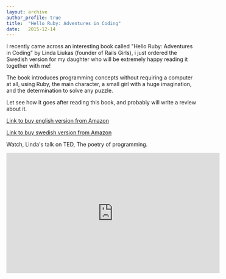 ```yaml
---
layout: archive
author_profile: true
title:  "Hello Ruby: Adventures in Coding"
date:   2015-12-14
---
```


I recently came across an interesting book called "Hello Ruby: Adventures in Coding" by Linda Liukas (founder of Rails Girls), i just ordered the Swedish version for my daughter who will be extremely happy reading it together with me!

The book introduces programming concepts without requiring a computer at all, using Ruby, the main character, a small girl with a huge imagination, and the determination to solve any puzzle.

Let see how it goes after reading this book, and probably will write a review about it.

[Link to buy english version from Amazon](http://www.amazon.com/Hello-Ruby-Adventures-Linda-Liukas/dp/1250065003)

[Link to buy swedish version from Amazon](https://www.adlibris.com/se/bok/hej-ruby-aventyr-i-datorernas-magiska-varld-9789188123008)

Watch, Linda's talk on TED, The poetry of programming.

<p><iframe width="560" height="315" src="https://www.youtube.com/embed/-jRREn6ifEQ?rel=0&amp;showinfo=0" frameborder="0" allowfullscreen></iframe></p>